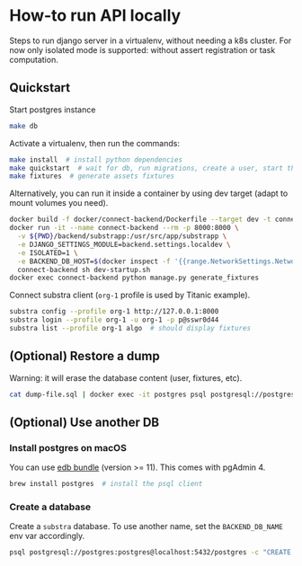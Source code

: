 # How-to run API locally

Steps to run django server in a virtualenv, without needing a k8s cluster.
For now only isolated mode is supported: without assert registration or task computation.

## Quickstart

Start postgres instance

```sh
make db
```

Activate a virtualenv, then run the commands:

```sh
make install  # install python dependencies
make quickstart  # wait for db, run migrations, create a user, start the server
make fixtures  # generate assets fixtures
```

Alternatively, you can run it inside a container by using dev target (adapt to mount volumes you need).

```sh
docker build -f docker/connect-backend/Dockerfile --target dev -t connect-backend .
docker run -it --name connect-backend --rm -p 8000:8000 \
  -v ${PWD}/backend/substrapp:/usr/src/app/substrapp \
  -e DJANGO_SETTINGS_MODULE=backend.settings.localdev \
  -e ISOLATED=1 \
  -e BACKEND_DB_HOST=$(docker inspect -f '{{range.NetworkSettings.Networks}}{{.IPAddress}}{{end}}' postgres) \
  connect-backend sh dev-startup.sh
docker exec connect-backend python manage.py generate_fixtures
```

Connect substra client (`org-1` profile is used by Titanic example).

```sh
substra config --profile org-1 http://127.0.0.1:8000
substra login --profile org-1 -u org-1 -p p@sswr0d44
substra list --profile org-1 algo  # should display fixtures
```

## (Optional) Restore a dump

Warning: it will erase the database content (user, fixtures, etc).

```sh
cat dump-file.sql | docker exec -it postgres psql postgresql://postgres:postgres@localhost:5432/substra
```

## (Optional) Use another DB

### Install postgres on macOS

You can use [edb bundle](https://www.enterprisedb.com/downloads/postgres-postgresql-downloads) (version >= 11). This comes with pgAdmin 4.

```sh
brew install postgres  # install the psql client
```

### Create a database

Create a `substra` database. To use another name, set the `BACKEND_DB_NAME` env var accordingly.

```sh
psql postgresql://postgres:postgres@localhost:5432/postgres -c "CREATE DATABASE substra;"
```
